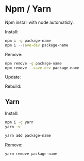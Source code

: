 # Npm / Yarn

Npm install with node automaticly.

Install:

```bash
npm i -g package-name
npm i --save-dev package-name
```

Remove:

```bash
npm remove -g package-name
npm remove --save-dev package-name
```

Update:

Rebuild:

## Yarn

Install:

```bash
npm i -g yarn
yarn -v
```

```bash
yarn add package-name
```

Remove:

```bash
yarn remove package-name
```
